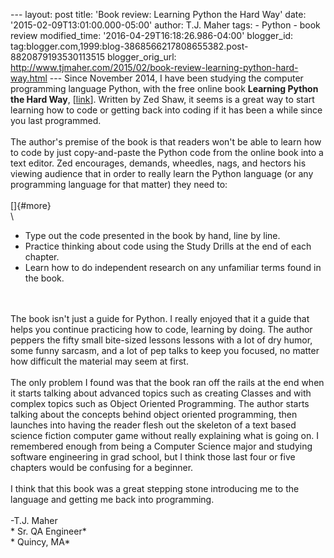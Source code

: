 \-\-- layout: post title: \'Book review: Learning Python the Hard Way\'
date: \'2015-02-09T13:01:00.000-05:00\' author: T.J. Maher tags: -
Python - book review modified\_time: \'2016-04-29T16:18:26.986-04:00\'
blogger\_id:
tag:blogger.com,1999:blog-3868566217808655382.post-8820879193530113515
blogger\_orig\_url:
http://www.tjmaher.com/2015/02/book-review-learning-python-hard-way.html
\-\-- Since November 2014, I have been studying the computer programming
language Python, with the free online book **Learning Python the Hard
Way**, \[[link](http://learnpythonthehardway.org/book/)\]. Written by
Zed Shaw, it seems is a great way to start learning how to code or
getting back into coding if it has been a while since you last
programmed.\
\
The author\'s premise of the book is that readers won\'t be able to
learn how to code by just copy-and-paste the Python code from the online
book into a text editor. Zed encourages, demands, wheedles, nags, and
hectors his viewing audience that in order to really learn the Python
language (or any programming language for that matter) they need to:\
\
[]{#more}\
\

-   Type out the code presented in the book by hand, line by line.
-   Practice thinking about code using the Study Drills at the end of
    each chapter.
-   Learn how to do independent research on any unfamiliar terms found
    in the book. 

\
\
The book isn\'t just a guide for Python. I really enjoyed that it a
guide that helps you continue practicing how to code, learning by doing.
The author peppers the fifty small bite-sized lessons lessons with a lot
of dry humor, some funny sarcasm, and a lot of pep talks to keep you
focused, no matter how difficult the material may seem at first.\
\
The only problem I found was that the book ran off the rails at the end
when it starts talking about advanced topics such as creating Classes
and with complex topics such as Object Oriented Programming. The author
starts talking about the concepts behind object oriented programming,
then launches into having the reader flesh out the skeleton of a text
based science fiction computer game without really explaining what is
going on. I remembered enough from being a Computer Science major and
studying software engineering in grad school, but I think those last
four or five chapters would be confusing for a beginner.\
\
I think that this book was a great stepping stone introducing me to the
language and getting me back into programming.\
\
-T.J. Maher\
* Sr. QA Engineer*\
* Quincy, MA*
